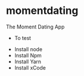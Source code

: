 # momentdating

The Moment Dating App

- To test

* Install node
* Install Npm
* Install Yarn
* Install xCode
